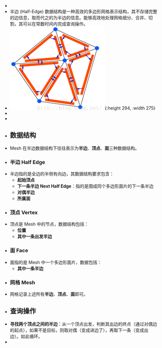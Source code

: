 -
- 半边 (Half-Edge) 数据结构是一种高效的多边形网格表示结构，其不存储完整的边信息，取而代之的为半边的信息。能够高效地处理网格细分、合并、切割，其可以在常数时间内完成查询操作。
- ![image.png](../assets/image_1732512210083_0.png){:height 294, :width 275}
-
-
- ## 数据结构
- Mesh 在半边数据结构下往往表示为**半边**、**顶点**、**面**三种数据结构。
- ### 半边 Half Edge
- 半边指的是全边的半侧有向边，其数据结构要求包含：
	- **起始顶点**
	- **下一条半边 Next Half Edge**：指的是围成同个多边形面片的下一条半边
	- **对偶半边**
	- **所属面**
- ### 顶点 Vertex
- 顶点是 Mesh 中的节点，数据结构包括：
	- **位置**
	- **其中一条出发半边**
- ### 面 Face
- 面指的是 Mesh 中一个多边形面片，数据包括：
	- **其中一条半边**
- ### 网格 Mesh
- 网格记录上述所有**半边**、**顶点**、**面**即可。
- ## 查询操作
- **寻找两个顶点之间的半边**：从一个顶点出发，判断其出边的终点（通过对偶边的起点），如果不是目标，则取对偶（变成进边了），再取下一条（变成出边）。如此循环。
-